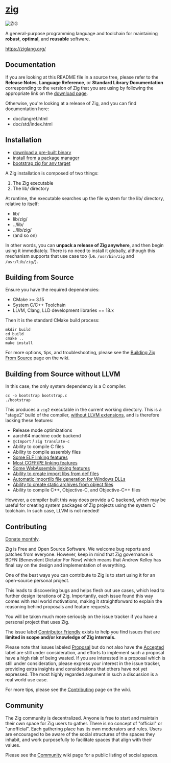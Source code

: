 # [zig](https://github.com/ziglang/zig)

![ZIG](https://ziglang.org/img/zig-logo-dynamic.svg)

A general-purpose programming language and toolchain for maintaining
**robust**, **optimal**, and **reusable** software.

https://ziglang.org/

## Documentation

If you are looking at this README file in a source tree, please refer to the
**Release Notes**, **Language Reference**, or **Standard Library
Documentation** corresponding to the version of Zig that you are using by
following the appropriate link on the
[download page](https://ziglang.org/download).

Otherwise, you're looking at a release of Zig, and you can find documentation
here:

 * doc/langref.html
 * doc/std/index.html

## Installation

 * [download a pre-built binary](https://ziglang.org/download/)
 * [install from a package manager](https://github.com/ziglang/zig/wiki/Install-Zig-from-a-Package-Manager)
 * [bootstrap zig for any target](https://github.com/ziglang/zig-bootstrap)

A Zig installation is composed of two things:

1. The Zig executable
2. The lib/ directory

At runtime, the executable searches up the file system for the lib/ directory,
relative to itself:

* lib/
* lib/zig/
* ../lib/
* ../lib/zig/
* (and so on)

In other words, you can **unpack a release of Zig anywhere**, and then begin
using it immediately. There is no need to install it globally, although this
mechanism supports that use case too (i.e. `/usr/bin/zig` and `/usr/lib/zig/`).

## Building from Source

Ensure you have the required dependencies:

 * CMake >= 3.15
 * System C/C++ Toolchain
 * LLVM, Clang, LLD development libraries == 18.x

Then it is the standard CMake build process:

```
mkdir build
cd build
cmake ..
make install
```

For more options, tips, and troubleshooting, please see the
[Building Zig From Source](https://github.com/ziglang/zig/wiki/Building-Zig-From-Source)
page on the wiki.

## Building from Source without LLVM

In this case, the only system dependency is a C compiler.

```
cc -o bootstrap bootstrap.c
./bootstrap
```

This produces a `zig2` executable in the current working directory. This is a
"stage2" build of the compiler,
[without LLVM extensions](https://github.com/ziglang/zig/issues/16270), and is
therefore lacking these features:
- Release mode optimizations
- aarch64 machine code backend
- `@cImport` / `zig translate-c`
- Ability to compile C files
- Ability to compile assembly files
- [Some ELF linking features](https://github.com/ziglang/zig/issues/17749)
- [Most COFF/PE linking features](https://github.com/ziglang/zig/issues/17751)
- [Some WebAssembly linking features](https://github.com/ziglang/zig/issues/17750)
- [Ability to create import libs from def files](https://github.com/ziglang/zig/issues/17807)
- [Automatic importlib file generation for Windows DLLs](https://github.com/ziglang/zig/issues/17753)
- [Ability to create static archives from object files](https://github.com/ziglang/zig/issues/9828)
- Ability to compile C++, Objective-C, and Objective-C++ files

However, a compiler built this way does provide a C backend, which may be
useful for creating system packages of Zig projects using the system C
toolchain. In such case, LLVM is not needed!

## Contributing

[Donate monthly](https://ziglang.org/zsf/).

Zig is Free and Open Source Software. We welcome bug reports and patches from
everyone. However, keep in mind that Zig governance is BDFN (Benevolent
Dictator For Now) which means that Andrew Kelley has final say on the design
and implementation of everything.

One of the best ways you can contribute to Zig is to start using it for an
open-source personal project.

This leads to discovering bugs and helps flesh out use cases, which lead to
further design iterations of Zig. Importantly, each issue found this way comes
with real world motivations, making it straightforward to explain the reasoning
behind proposals and feature requests.

You will be taken much more seriously on the issue tracker if you have a
personal project that uses Zig.

The issue label
[Contributor Friendly](https://github.com/ziglang/zig/issues?q=is%3Aissue+is%3Aopen+label%3A%22contributor+friendly%22)
exists to help you find issues that are **limited in scope and/or knowledge of
Zig internals.**

Please note that issues labeled
[Proposal](https://github.com/ziglang/zig/issues?q=is%3Aissue+is%3Aopen+label%3Aproposal)
but do not also have the
[Accepted](https://github.com/ziglang/zig/issues?q=is%3Aissue+is%3Aopen+label%3Aaccepted)
label are still under consideration, and efforts to implement such a proposal
have a high risk of being wasted. If you are interested in a proposal which is
still under consideration, please express your interest in the issue tracker,
providing extra insights and considerations that others have not yet expressed.
The most highly regarded argument in such a discussion is a real world use case.

For more tips, please see the
[Contributing](https://github.com/ziglang/zig/wiki/Contributing) page on the
wiki.

## Community

The Zig community is decentralized. Anyone is free to start and maintain their
own space for Zig users to gather. There is no concept of "official" or
"unofficial". Each gathering place has its own moderators and rules. Users are
encouraged to be aware of the social structures of the spaces they inhabit, and
work purposefully to facilitate spaces that align with their values.

Please see the [Community](https://github.com/ziglang/zig/wiki/Community) wiki
page for a public listing of social spaces.
